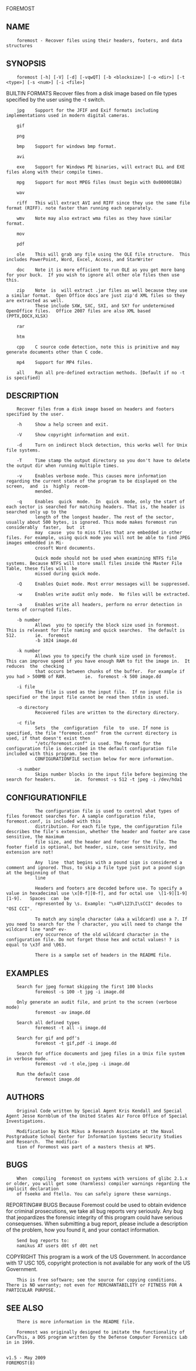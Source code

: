   FOREMOST
 
## NAME
        foremost - Recover files using their headers, footers, and data structures
 
## SYNOPSIS
        foremost [-h] [-V] [-d] [-vqwQT] [-b <blocksize>] [-o <dir>] [-t <type>] [-s <num>] [-i <file>]
 
 BUILTIN FORMATS
        Recover files from a disk image based on file types specified by the user using the -t switch.
 
        jpg    Support for the JFIF and Exif formats including implementations used in modern digital cameras.
 
        gif
 
        png
 
        bmp    Support for windows bmp format.
 
        avi
 
        exe    Support for Windows PE binaries, will extract DLL and EXE files along with their compile times.
 
        mpg    Support for most MPEG files (must begin with 0x000001BA)
 
        wav
 
        riff   This will extract AVI and RIFF since they use the same file format (RIFF). note faster than running each separately.
 
        wmv    Note may also extract wma files as they have similar format.
 
        mov
 
        pdf
 
        ole    This will grab any file using the OLE file structure.  This includes PowerPoint, Word, Excel, Access, and StarWriter
 
        doc    Note it is more efficient to run OLE as you get more bang for your buck.  If you wish to ignore all other ole files then use this.
 
        zip    Note  is  will extract .jar files as well because they use a similar format.  Open Office docs are just zip'd XML files so they are extracted as well.
               These include SXW, SXC, SXI, and SX? for undetermined OpenOffice files.  Office 2007 files are also XML based (PPTX,DOCX,XLSX)
 
        rar
 
        htm
 
        cpp    C source code detection, note this is primitive and may generate documents other than C code.
 
        mp4    Support for MP4 files.
 
        all    Run all pre-defined extraction methods. [Default if no -t is specified]
 
## DESCRIPTION
        Recover files from a disk image based on headers and footers specified by the user.
 
        -h     Show a help screen and exit.
 
        -V     Show copyright information and exit.
 
        -d     Turn on indirect block detection, this works well for Unix file systems.
 
        -T     Time stamp the output directory so you don't have to delete the output dir when running multiple times.
 
        -v     Enables verbose mode. This causes more information regarding the current state of the program to be displayed on the  screen,  and  is  highly  recom‐
               mended.
 
        -q     Enables  quick  mode.  In  quick  mode, only the start of each sector is searched for matching headers. That is, the header is searched only up to the
               length of the longest header. The rest of the sector, usually about 500 bytes, is ignored. This mode makes foremost run considerably  faster,  but  it
               may  cause  you to miss files that are embedded in other files. For example, using quick mode you will not be able to find JPEG images embedded in Mi‐
               crosoft Word documents.
 
               Quick mode should not be used when examining NTFS file systems. Because NTFS will store small files inside the Master File Table, these files will  be
               missed during quick mode.
 
        -Q     Enables Quiet mode. Most error messages will be suppressed.
 
        -w     Enables write audit only mode.  No files will be extracted.
 
        -a     Enables write all headers, perform no error detection in terms of corrupted files.
 
        -b number
               Allows  you to specify the block size used in foremost.  This is relevant for file naming and quick searches.  The default is 512.       ie.  foremost
               -b 1024 image.dd
 
        -k number
               Allows you to specify the chunk size used in foremost.  This can improve speed if you have enough RAM to fit the image in.  It  reduces  the  checking
               that occurs between chunks of the buffer.  For example if you had > 500MB of RAM.       ie.  foremost -k 500 image.dd
 
        -i file
               The file is used as the input file.  If no input file is specified or the input file cannot be read then stdin is used.
 
        -o directory
               Recovered files are written to the directory directory.
 
        -c file
               Sets  the  configuration  file  to  use. If none is specified, the file "foremost.conf" from the current directory is used, if that doesn't exist then
               "/etc/foremost.conf" is used. The format for the configuration file is described in the default configuration file included with this program. See the
               CONFIGURATIONFILE section below for more information.
 
        -s number
               Skips number blocks in the input file before beginning the search for headers.       ie.  foremost -s 512 -t jpeg -i /dev/hda1
 
## CONFIGURATIONFILE
               The configuration file is used to control what types of files foremost searches for. A sample configuration file, foremost.conf, is included with this
               distribution. For each file type, the configuration file describes the file's extension, whether the header and footer are case sensitive, the maximum
               file size, and the header and footer for the file. The footer field is optional, but header, size, case sensitivity, and extension are not!
 
               Any  line  that begins with a pound sign is considered a comment and ignored. Thus, to skip a file type just put a pound sign at the beginning of that
               line
 
               Headers and footers are decoded before use. To specify a value in hexadecimal use \x[0-f][0-f], and for octal use  \[1-9][1-9][1-9].   Spaces  can  be
               represented by \s. Example: "\x4F\123\I\sCCI" decodes to "OSI CCI".
 
               To match any single character (aka a wildcard) use a ?. If you need to search for the ? character, you will need to change the wildcard line *and* ev‐
               ery occurrence of the old wildcard character in the configuration file. Do not forget those hex and octal values! ? is equal to \x3f and \063.
 
               There is a sample set of headers in the README file.
 
## EXAMPLES
        Search for jpeg format skipping the first 100 blocks
               foremost -s 100 -t jpg -i image.dd
 
        Only generate an audit file, and print to the screen (verbose mode)
               foremost -av image.dd
 
        Search all defined types
               foremost -t all -i image.dd
 
        Search for gif and pdf's
               foremost -t gif,pdf -i image.dd
 
        Search for office documents and jpeg files in a Unix file system in verbose mode.
               foremost -vd -t ole,jpeg -i image.dd
 
        Run the default case
               foremost image.dd
 
## AUTHORS
        Original Code written by Special Agent Kris Kendall and Special Agent Jesse Kornblum of the United States Air Force Office of Special Investigations.
 
        Modification by Nick Mikus a Research Associate at the Naval Postgraduate School Center for Information Systems Security Studies and Research.  The modifica‐
        tion of Foremost was part of a masters thesis at NPS.
 
## BUGS
        When  compiling  foremost on systems with versions of glibc 2.1.x or older, you will get some (harmless) compiler warnings regarding the implicit declaration
        of fseeko and ftello. You can safely ignore these warnings.
 
 REPORTING## BUGS
        Because Foremost could be used to obtain evidence for criminal prosecutions, we take all bug reports very seriously. Any bug that  jeopardizes  the  forensic
        integrity  of  this program could have serious consequenses. When submitting a bug report, please include a description of the problem, how you found it, and
        your contact information.
 
        Send bug reports to:
        namikus AT users d0t sf d0t net
 
 COPYRIGHT
        This program is a work of the US Government. In accordance with 17 USC 105, copyright protection is not available for any work of the US Government.
 
        This is free software; see the source for copying conditions.  There is NO warranty; not even for MERCHANTABILITY or FITNESS FOR A PARTICULAR PURPOSE.
 
## SEE ALSO
        There is more information in the README file.
 
        Foremost was originally designed to imitate the functionality of CarvThis, a DOS program written by the Defense Computer Forensics Lab in in 1999.
 
                                                                            v1.5 - May 2009                                                               FOREMOST(8)
